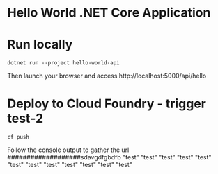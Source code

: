 ﻿# Hello World .NET Core Application 
####
# Run locally
```
dotnet run --project hello-world-api
```
Then launch your browser and access http://localhost:5000/api/hello

# Deploy to Cloud Foundry - trigger test-2
```
cf push
```
Follow the console output to gather the url
###################sdavgdfgbdfb
"test"
"test"
"test"
"test"
"test"
"test"
"test"
"test"
"test"
"test"
"test"
"test"
